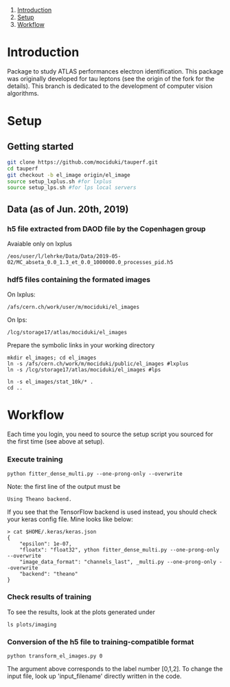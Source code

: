 1. [Introduction](#introduction)
2. [Setup](#setup)
3. [Workflow](#workflow)

# Introduction
Package to study ATLAS performances electron identification. This package was originally developed for tau leptons (see the origin of the fork for the details). This branch is dedicated to the development of computer vision algorithms.

# Setup 
## Getting started
```bash
git clone https://github.com/mociduki/tauperf.git
cd tauperf
git checkout -b el_image origin/el_image
source setup_lxplus.sh #for lxplus
source setup_lps.sh #for lps local servers
```

<!---
## Getting started on techlab-gpu-nvidiak20-03
```bash
cd /tmp/${USER}
git clone https://github.com/qbuat/tauperf.git
cd tauperf
git checkout -b imaging origin/imaging
source setup_cern_gpu.sh
```
-->

<!---
## Install using a virtual environment

### virtual environment
```bash
virtualenv imaging_ve
source imaging_ve/bin/activate
```
### root setup
you need a working setup of ROOT 6.

### dependencies
note that some of these packages evolve very quickly so the version used can be quite deprecated
```bash
pip install pip --upgrade
pip install theano==0.9.0
pip install keras==2.0.6
pip install pydot_ng==1.0.0
pip install h5py==2.6.0
pip install tables==3.3.0
pip install scikit-learn==0.19.0
pip install scikit-image==0.12.3
pip install matplotlib==1.5.3
pip install root_numpy==4.5.2
pip install rootpy==0.8.3
pip install tabulate==0.7.5
```
### tauperf project: imaging branch
```bash
git clone https://github.com/qbuat/tauperf.git
cd tauperf
git checkout -b imaging origin/imaging
```
# Usage
## Creating your own setup script
1. Copy the [setup](setup_quentin.sh) file
1. Edit the ROOT setup
1. Edit the variables `DATA_AREA` and `VE_PATH` 
-->

## Data (as of Jun. 20th, 2019)
### h5 file extracted from DAOD file by the Copenhagen group
Avaiable only on lxplus
```
/eos/user/l/lehrke/Data/Data/2019-05-02/MC_abseta_0.0_1.3_et_0.0_1000000.0_processes_pid.h5
```

### hdf5 files containing the formated images
On lxplus:
```
/afs/cern.ch/work/user/m/mociduki/el_images
```
On lps:
```
/lcg/storage17/atlas/mociduki/el_images
```
Prepare the symbolic links in your working directory
```
mkdir el_images; cd el_images
ln -s /afs/cern.ch/work/m/mociduki/public/el_images #lxplus
ln -s /lcg/storage17/atlas/mociduki/el_images #lps

ln -s el_images/stat_10k/* .
cd ..
```

<!--
## Processing/training/testing
see the [workflow](doc/workflow.md)
-->


# Workflow
Each time you login, you need to source the setup script you sourced for the first time (see above at setup).

### Execute training
```
python fitter_dense_multi.py --one-prong-only --overwrite
```

Note: the first line of the output must be
```
Using Theano backend.
```
If you see that the TensorFlow backend is used instead, you should check your keras config file. Mine looks like below:
```
> cat $HOME/.keras/keras.json
{
    "epsilon": 1e-07, 
    "floatx": "float32", ython fitter_dense_multi.py --one-prong-only --overwrite
    "image_data_format": "channels_last", _multi.py --one-prong-only --overwrite 
    "backend": "theano"
}
```
### Check results of training
To see the results, look at the plots generated under
```
ls plots/imaging
```

### Conversion of the h5 file to training-compatible format
```
python transform_el_images.py 0
```
The argument above corresponds to the label number [0,1,2].
To change the input file, look up 'input_filename' directly written in the code.
